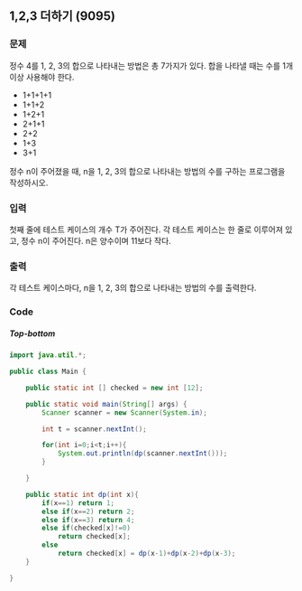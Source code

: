 ## 1,2,3 더하기 (9095)

### 문제

정수 4를 1, 2, 3의 합으로 나타내는 방법은 총 7가지가 있다. 합을 나타낼 때는 수를 1개 이상 사용해야 한다.

- 1+1+1+1
- 1+1+2
- 1+2+1
- 2+1+1
- 2+2
- 1+3
- 3+1

정수 n이 주어졌을 때, n을 1, 2, 3의 합으로 나타내는 방법의 수를 구하는 프로그램을 작성하시오.



### 입력

첫째 줄에 테스트 케이스의 개수 T가 주어진다. 각 테스트 케이스는 한 줄로 이루어져 있고, 정수 n이 주어진다. n은 양수이며 11보다 작다.



### 출력

각 테스트 케이스마다, n을 1, 2, 3의 합으로 나타내는 방법의 수를 출력한다.



### Code

##### Top-bottom

```java
import java.util.*;

public class Main {

    public static int [] checked = new int [12];

    public static void main(String[] args) {
        Scanner scanner = new Scanner(System.in);

        int t = scanner.nextInt();

        for(int i=0;i<t;i++){
            System.out.println(dp(scanner.nextInt()));
        }

    }

    public static int dp(int x){
        if(x==1) return 1;
        else if(x==2) return 2;
        else if(x==3) return 4;
        else if(checked[x]!=0)
            return checked[x];
        else
            return checked[x] = dp(x-1)+dp(x-2)+dp(x-3);
    }

}


```





